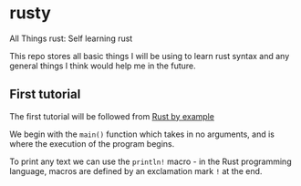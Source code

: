 # rusty
All Things rust: Self learning rust

This repo stores all basic things I will be using to learn rust syntax and any general things I think would help me in the future.

## First tutorial

The first tutorial will be followed from [Rust by example](https://doc.rust-lang.org/stable/rust-by-example/index.html)

We begin with the `main()` function which takes in no arguments, and is where the execution of the program begins.

To print any text we can use the `println!` macro - in the Rust programming language, macros are defined by an exclamation mark `!` at the end.